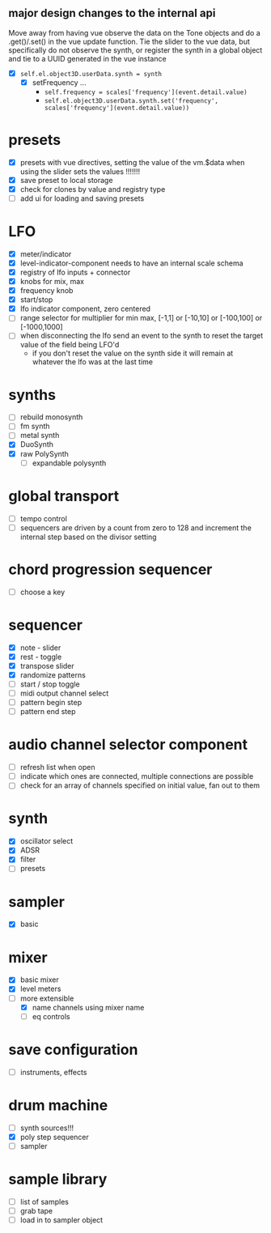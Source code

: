 ## major design changes to the internal api
Move away from having vue observe the data on the Tone objects and do a .get()/.set() in the vue update function.  Tie the slider to the vue data, but specifically do not observe the synth, or register the synth in a global object and tie to a UUID generated in the vue instance

* [x] `self.el.object3D.userData.synth = synth`
  * [x] setFrequency ...
    * `self.frequency = scales['frequency'](event.detail.value)`
    * `self.el.object3D.userData.synth.set('frequency', scales['frequency'](event.detail.value))`

# presets
* [x] presets with vue directives, setting the value of the vm.$data when using the slider sets the values !!!!!!!
* [x] save preset to local storage
* [x] check for clones by value and registry type
* [ ] add ui for loading and saving presets 

# LFO
* [x] meter/indicator
* [x] level-indicator-component needs to have an internal scale schema
* [x] registry of lfo inputs + connector
* [x] knobs for mix, max
* [x] frequency knob
* [x] start/stop
* [x] lfo indicator component, zero centered
* [ ] range selector for multiplier for min max, [-1,1] or [-10,10] or [-100,100] or [-1000,1000]
* [ ] when disconnecting the lfo send an event to the synth to reset the target value of the field being LFO'd
  * if you don't reset the value on the synth side it will remain at whatever the lfo was at the last time

# synths
* [ ] rebuild monosynth
* [ ] fm synth
* [ ] metal synth
* [x] DuoSynth
* [x] raw PolySynth
  * [ ] expandable polysynth

# global transport
* [ ] tempo control
* [ ] sequencers are driven by a count from zero to 128 and increment the internal step based on the divisor setting

# chord progression sequencer
* [ ] choose a key

# sequencer
* [x] note - slider
* [x] rest - toggle
* [x] transpose slider
* [x] randomize patterns
* [ ] start / stop toggle
* [ ] midi output channel select
* [ ] pattern begin step
* [ ] pattern end step

# audio channel selector component
* [ ] refresh list when open
* [ ] indicate which ones are connected, multiple connections are possible
* [ ] check for an array of channels specified on initial value, fan out to them

# synth
* [x] oscillator select
* [x] ADSR
* [x] filter
* [ ] presets

# sampler
* [x] basic

# mixer
* [x] basic mixer
* [x] level meters
* [ ] more extensible
  * [x] name channels using mixer name
  * [ ] eq controls

# save configuration
* [ ] instruments, effects

# drum machine
* [ ] synth sources!!!
* [x] poly step sequencer
* [ ] sampler

# sample library
* [ ] list of samples
* [ ] grab tape
* [ ] load in to sampler object
